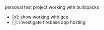 personal test project working with buildpacks

- [x]: show working with gcp
- [ ]: investigate firebase app hosting
